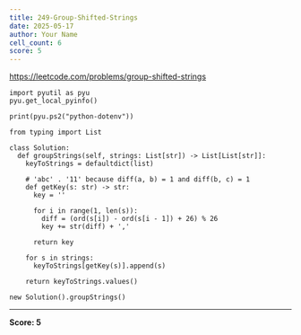 ```yaml
---
title: 249-Group-Shifted-Strings
date: 2025-05-17
author: Your Name
cell_count: 6
score: 5
---
```


https://leetcode.com/problems/group-shifted-strings


```
import pyutil as pyu
pyu.get_local_pyinfo()
```


```
print(pyu.ps2("python-dotenv"))
```


```
from typing import List
```


```
class Solution:
  def groupStrings(self, strings: List[str]) -> List[List[str]]:
    keyToStrings = defaultdict(list)

    # 'abc' . '11' because diff(a, b) = 1 and diff(b, c) = 1
    def getKey(s: str) -> str:
      key = ''

      for i in range(1, len(s)):
        diff = (ord(s[i]) - ord(s[i - 1]) + 26) % 26
        key += str(diff) + ','

      return key

    for s in strings:
      keyToStrings[getKey(s)].append(s)

    return keyToStrings.values()
```


```
new Solution().groupStrings()
```


---
**Score: 5**